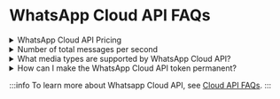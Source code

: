 # WhatsApp Cloud API FAQs

<details>

<summary>WhatsApp Cloud API Pricing</summary>

Using the WhatsApp Cloud API, pricing can be estimated using [Conversation-Based Pricing](https://developers.facebook.com/docs/whatsapp/pricing) provided by Meta.

Rocket.Chat does not charge for WhatsApp conversations with the[ WhatsApp Cloud App](../../extend-rocket.chat-capabilities/rocket.chat-marketplace/rocket.chat-public-apps-guides/omnichannel-apps/whatsapp-cloud-app/).

</details>

<details>

<summary>Number of total messages per second</summary>

The Cloud API can send and receive text and media messages at a combined rate of up to 80 messages per second (MPS) by default and up to 500 MPS upon request. To learn more, see the [Meta helpdesk](https://developers.facebook.com/docs/whatsapp/cloud-api/support/faqs#faq\_535008344623707).

</details>

<details>

<summary>What media types are supported by WhatsApp Cloud API?</summary>

See a list of supported media types [in the Meta guide](https://developers.facebook.com/docs/whatsapp/cloud-api/reference/media#supported-media-types).

</details>

<details>

<summary>How can I make the WhatsApp Cloud API token permanent?</summary>

To generate a permanent Access Token, visit  [#create-a-permanent-whatsapp-cloud-api-token](../../extend-rocket.chat-capabilities/rocket.chat-marketplace/rocket.chat-public-apps-guides/omnichannel-apps/whatsapp-cloud-app/#create-a-permanent-whatsapp-cloud-api-token "mention").

</details>

:::info
To learn more about Whatsapp Cloud API, see [Cloud API FAQs](https://developers.facebook.com/docs/whatsapp/cloud-api/support/faqs).&#x20;
:::
